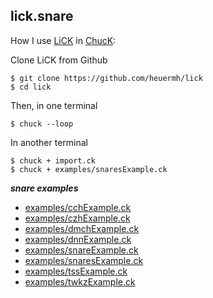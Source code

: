 lick.snare
---

How I use [LiCK](https://github.com/heuermh/lick) in [ChucK](http://chuck.cs.princeton.edu/):

Clone LiCK from Github

    $ git clone https://github.com/heuermh/lick
    $ cd lick

Then, in one terminal

    $ chuck --loop

In another terminal

    $ chuck + import.ck
    $ chuck + examples/snaresExample.ck


___snare examples___

 * [examples/cchExample.ck](https://github.com/heuermh/lick/blob/master/examples/cchExample.ck)
 * [examples/czhExample.ck](https://github.com/heuermh/lick/blob/master/examples/czhExample.ck)
 * [examples/dmchExample.ck](https://github.com/heuermh/lick/blob/master/examples/dmchExample.ck)
 * [examples/dnnExample.ck](https://github.com/heuermh/lick/blob/master/examples/dnnExample.ck)
 * [examples/snareExample.ck](https://github.com/heuermh/lick/blob/master/examples/snareExample.ck)
 * [examples/snaresExample.ck](https://github.com/heuermh/lick/blob/master/examples/snaresExample.ck)
 * [examples/tssExample.ck](https://github.com/heuermh/lick/blob/master/examples/tssExample.ck)
 * [examples/twkzExample.ck](https://github.com/heuermh/lick/blob/master/examples/twkzExample.ck)
